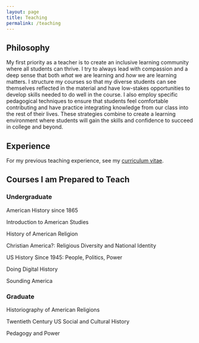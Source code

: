 ```yaml
---
layout: page
title: Teaching
permalink: /teaching
---
```


## Philosophy

My first priority as a teacher is to create an inclusive learning community where all students can thrive. I try to always lead with compassion and a deep sense that both _what_ we are learning and _how_ we are learning matters. I structure my courses so that my diverse students can see themselves reflected in the material and have low-stakes opportunities to develop skills needed to do well in the course.  I also employ specific pedagogical techniques to ensure that students feel comfortable contributing and have practice integrating knowledge from our class into the rest of their lives. These strategies combine to create a learning environment where students will gain the skills and confidence to succeed in college and beyond.


## Experience

For my previous teaching experience, see my [curriculum vitae](cv.html#teaching).

## Courses I am Prepared to Teach

### Undergraduate

American History since 1865

Introduction to American Studies

History of American Religion

Christian America?: Religious Diversity and National Identity

US History Since 1945: People, Politics, Power

Doing Digital History

Sounding America

### Graduate

Historiography of American Religions

Twentieth Century US Social and Cultural History

Pedagogy and Power
